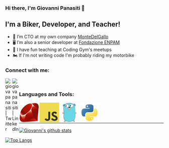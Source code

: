 ### Hi there, I'm Giovanni Panasiti 👋

## I'm a Biker, Developer, and Teacher!
- 🌱 I’m CTO at my own company [MonteDelGallo](https://montedelgallo.com/)
- 🖥 I’m also a senior developer at [Fondazione ENPAM](https://www.enpam.it/)
- 👯 I have fun teaching at Coding Gym's meetups
- 🏍 If I'm not writing code I'm probably riding my motorbike 

### Connect with me:

[<img align="left" alt="giovapanasiti | Twitter" width="22px" src="https://cdn.jsdelivr.net/npm/simple-icons@v3/icons/twitter.svg" />](http://twitter.com/giovapanasiti)
[<img align="left" alt="giovapanasiti | LinkedIn" width="22px" src="https://cdn.jsdelivr.net/npm/simple-icons@v3/icons/linkedin.svg" />](http://linkedin.it/in/giovapanasiti)

<br />

### Languages and Tools:

[<img align="left" alt="HTML5" width="64px" src="https://raw.githubusercontent.com/devicons/devicon/master/icons/ruby/ruby-original.svg"/>]()
[<img align="left" alt="HTML5" width="64px" src="https://raw.githubusercontent.com/devicons/devicon/master/icons/javascript/javascript-original.svg"/>]()
[<img align="left" alt="HTML5" width="64px" src="https://raw.githubusercontent.com/devicons/devicon/master/icons/go/go-original.svg"/>]()
[<img align="left" alt="HTML5" width="64px" src="https://raw.githubusercontent.com/devicons/devicon/master/icons/python/python-original.svg"/>]()

<br />
<br />
<br />

---

[![Giovanni's github stats](https://github-readme-stats.vercel.app/api?username=giovapanasiti&count_private=true&show_icons=true)](https://github.com/giovapanasiti)

[![Top Langs](https://github-readme-stats.vercel.app/api/top-langs/?username=anuraghazra)](https://github.com/anuraghazra/github-readme-stats)
